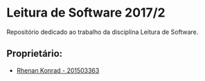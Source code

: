 # Leitura de Software 2017/2
  Repositório dedicado ao trabalho da disciplina Leitura de Software.

## Proprietário:
  - [Rhenan Konrad - 201503363](https://github.com/Rhenanrk)

